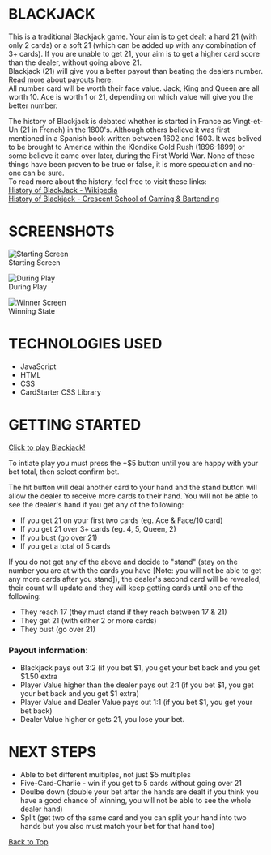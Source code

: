 # BLACKJACK
This is a traditional Blackjack game. Your aim is to get dealt a hard 21 (with only 2 cards) or a soft 21 (which can be added up with any combination of 3+ cards). If you are unable to get 21, your aim is to get a higher card score than the dealer, without going above 21.<br>
Blackjack (21) will give you a better payout than beating the dealers number.<br>
[Read more about payouts here.](#getting-startedbr)<br>
All number card will be worth their face value. Jack, King and Queen are all worth 10. Ace is worth 1 or 21, depending on which value will give you the better number.<br>

The history of Blackjack is debated whether is started in France as Vingt-et-Un (21 in French) in the 1800's. Although others believe it was first mentioned in a Spanish book written between 1602 and 1603. It was belived to be brought to America within the Klondike Gold Rush (1896-1899) or some believe it came over later, during the First World War. None of these things have been proven to be true or false, it is more speculation and no-one can be sure.<br>
To read more about the history, feel free to visit these links:<br>
[History of BlackJack - Wikipedia](https://en.wikipedia.org/wiki/Blackjack#History)<br>
[History of Blackjack - Crescent School of Gaming & Bartending](https://crescent.edu/post/the-history-of-blackjack#:~:text=The%20origins%20of%20Blackjack%20is,were%20popular%20at%20that%20time.)

# SCREENSHOTS
![Starting Screen](https://i.imgur.com/WJb3TrU.png)<br>
Starting Screen<br>

![During Play](https://i.imgur.com/300TqXz.png)<br>
During Play<br>

![Winner Screen](https://i.imgur.com/qtfMsPD.png)<br>
Winning State<br>


# TECHNOLOGIES USED
- JavaScript
- HTML
- CSS
- CardStarter CSS Library

# GETTING STARTED<br>
[Click to play Blackjack!](https://becp12.github.io/Blackjack/)

To intiate play you must press the +$5 button until you are happy with your bet total, then select confirm bet.<br>

The hit button will deal another card to your hand and the stand button will allow the dealer to receive more cards to their hand. You will not be able to see the dealer's hand if you get any of the following:
- If you get 21 on your first two cards (eg. Ace & Face/10 card)
- If you get 21 over 3+ cards (eg. 4, 5, Queen, 2)
- If you bust (go over 21)
- If you get a total of 5 cards

If you do not get any of the above and decide to "stand" (stay on the number you are at with the cards you have [Note: you will not be able to get any more cards after you stand]), the dealer's second card will be revealed, their count will update and they will keep getting cards until one of the following:
- They reach 17 (they must stand if they reach between 17 & 21)
- They get 21 (with either 2 or more cards)
- They bust (go over 21)

### Payout information:<br>
- Blackjack pays out 3:2 (if you bet $1, you get your bet back and you get $1.50 extra<br>
- Player Value higher than the dealer pays out 2:1 (if you bet $1, you get your bet back and you get $1 extra)<br>
- Player Value and Dealer Value pays out 1:1 (if you bet $1, you get your bet back)<br>
- Dealer Value higher or gets 21, you lose your bet.<br>

# NEXT STEPS
- Able to bet different multiples, not just $5 multiples
- Five-Card-Charlie - win if you get to 5 cards without going over 21
- Doulbe down (double your bet after the hands are dealt if you think you have a good chance of winning, you will not be able to see the whole dealer hand)
- Split (get two of the same card and you can split your hand into two hands but you also must match your bet for that hand too)

[Back to Top](#blackjack)<br>